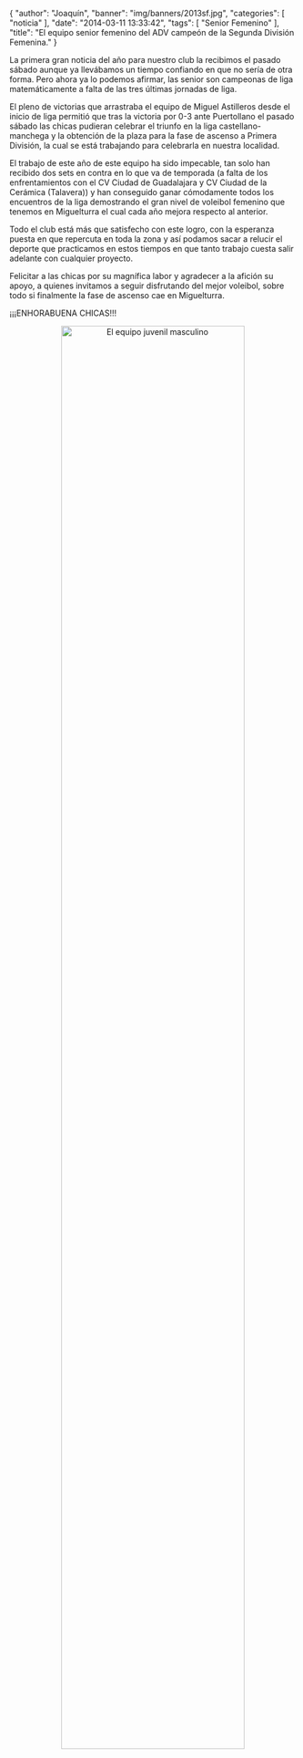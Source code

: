 {
  "author": "Joaquín", 
  "banner": "img/banners/2013sf.jpg", 
  "categories": [
    "noticia"
  ], 
  "date": "2014-03-11 13:33:42", 
  "tags": [
    "Senior Femenino"
  ], 
  "title": "El equipo senior femenino del ADV campeón de la Segunda División Femenina."
}

La primera gran noticia del año para nuestro club la recibimos el pasado sábado aunque ya llevábamos un tiempo confiando en que no sería de otra forma. Pero ahora ya lo podemos afirmar, las senior son campeonas de liga matemáticamente a falta de las tres últimas jornadas de liga.

El pleno de victorias que arrastraba el equipo de Miguel Astilleros desde el inicio de liga permitió que tras la victoria por 0-3 ante Puertollano el pasado sábado las chicas pudieran celebrar el triunfo en la liga castellano-manchega y la obtención de la plaza para la fase de ascenso a Primera División, la cual se está trabajando para celebrarla en nuestra localidad.

El trabajo de este año de este equipo ha sido impecable, tan solo han recibido dos sets en contra en lo que va de temporada (a falta de los enfrentamientos con el CV Ciudad de Guadalajara y CV Ciudad de la Cerámica (Talavera)) y han conseguido ganar cómodamente todos los encuentros de la liga demostrando el gran nivel de voleibol femenino que tenemos en Miguelturra el cual cada año mejora respecto al anterior.

Todo el club está más que satisfecho con este logro, con la esperanza puesta en que repercuta en toda la zona y así podamos sacar a relucir el deporte que practicamos en estos tiempos en que tanto trabajo cuesta salir adelante con cualquier proyecto.

Felicitar a las chicas por su magnífica labor y agradecer a la afición su apoyo, a quienes invitamos a seguir disfrutando del mejor voleibol, sobre todo si finalmente la fase de ascenso cae en Miguelturra.

¡¡¡ENHORABUENA CHICAS!!!

<center>
<a target="_new" href="http://www.advmiguelturra.org/img/banners/2013sf.jpg"> 
<img alt="El equipo juvenil masculino" width="80%" align="center" src="http://www.advmiguelturra.org/img/banners/2013sf.jpg"/> </a>
</center>

